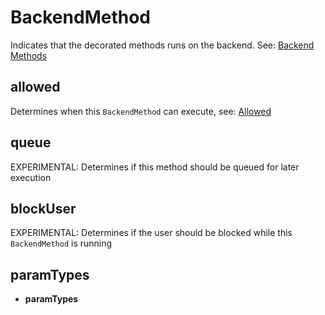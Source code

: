 # BackendMethod
Indicates that the decorated methods runs on the backend. See: [Backend Methods](https://remult.dev/docs/backendMethods.html)
## allowed
Determines when this `BackendMethod` can execute, see: [Allowed](https://remult.dev/docs/allowed.html)
## queue
EXPERIMENTAL: Determines if this method should be queued for later execution
## blockUser
EXPERIMENTAL: Determines if the user should be blocked while this `BackendMethod` is running
## paramTypes
* **paramTypes**
